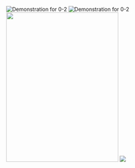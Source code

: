 ![Demonstration for 0-2](https://j.gifs.com/P7o3wy.gif)
![Demonstration for 0-2](https://j.gifs.com/GvO3jK.gif)
<img src=https://j.gifs.com/GvO3jK.gif width="300" height="400"/>
<img src=https://miro.medium.com/max/2030/1*QrEcumVTnMsFOVwZUtKsPg.jpeg />
